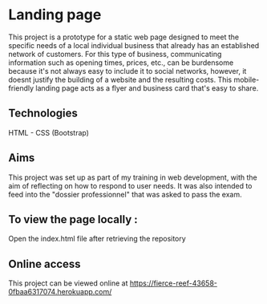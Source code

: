 # Landing page

This project is a prototype for a static web page designed to meet the specific needs of a local individual business that already has an established network of customers. For this type of business, communicating information such as opening times, prices, etc., can be burdensome because it's not always easy to include it to social networks, however, it doesnt justify the building of a website and the resulting costs. This mobile-friendly landing page acts as a flyer and business card that's easy to share.

## Technologies

HTML - CSS (Bootstrap)

## Aims

This project was set up as part of my training in web development, with the aim of reflecting on how to respond to user needs. It was also intended to feed into the "dossier professionnel" that was asked to pass the exam.

## To view the page locally :

Open the index.html file after retrieving the repository

## Online access

This project can be viewed online at https://fierce-reef-43658-0fbaa6317074.herokuapp.com/
